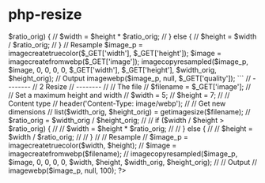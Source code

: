 # php-resize

<?php

```
// --------
// 1 Resize 
// --------


// The file
$filename = $_GET['image'];
// Set a maximum height and width
// Content type
header('Content-Type: image/webp');
// Get new dimensions
list($width_orig, $height_orig) = getimagesize($_GET['image']);
$ratio_orig = $width_orig / $height_orig;
// if ($width / $height > $ratio_orig) {
//   $width = $height * $ratio_orig;
// } else {
//   $height = $width / $ratio_orig;
// }
// Resample
$image_p = imagecreatetruecolor($_GET['width'], $_GET['height']);
$image = imagecreatefromwebp($_GET['image']);
imagecopyresampled($image_p, $image, 0, 0, 0, 0, $_GET['width'], $_GET['height'], $width_orig, $height_orig);
// Output
imagewebp($image_p, null, $_GET['quality']);

```


// --------
// 2 Resize 
// --------


// // The file
// $filename = $_GET['image'];
// // Set a maximum height and width
// $width = 5;
// $height = 7;
// // Content type
// header('Content-Type: image/webp');
// // Get new dimensions
// list($width_orig, $height_orig) = getimagesize($filename);
// $ratio_orig = $width_orig / $height_orig;
// // if ($width / $height > $ratio_orig) {
// //   $width = $height * $ratio_orig;
// // } else {
// //   $height = $width / $ratio_orig;
// // }
// // Resample
// $image_p = imagecreatetruecolor($width, $height);
// $image = imagecreatefromwebp($filename);
// imagecopyresampled($image_p, $image, 0, 0, 0, 0, $width, $height, $width_orig, $height_orig);
// // Output
// imagewebp($image_p, null, 100);

?>
